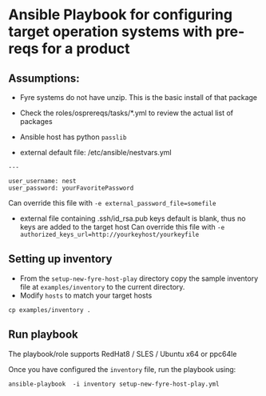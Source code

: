 # Ansible Playbook for configuring target operation systems with pre-reqs for a product

## Assumptions:

- Fyre systems do not have unzip. This is the basic install of that package
- Check the roles/osprereqs/tasks/*.yml to review the actual list of packages
- Ansible host has python `passlib`

- external default file: /etc/ansible/nestvars.yml
```
---

user_username: nest
user_password: yourFavoritePassword
```
Can override this file with `-e external_password_file=somefile`

- external file containing .ssh/id_rsa.pub keys
default is blank, thus no keys are added to the target host
Can override this file with `-e authorized_keys_url=http://yourkeyhost/yourkeyfile`

## Setting up inventory

- From the `setup-new-fyre-host-play` directory copy the sample inventory file at `examples/inventory` to the  current directory.
- Modify `hosts` to match your target hosts

```
cp examples/inventory .
```

## Run playbook

The playbook/role supports  RedHat8 / SLES / Ubuntu x64 or ppc64le


Once you have configured the `inventory` file, run the playbook using:

```
ansible-playbook  -i inventory setup-new-fyre-host-play.yml

```

